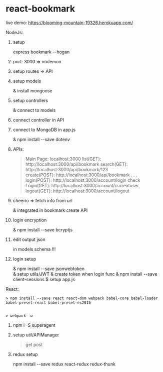 # react-bookmark

live demo: https://blooming-mountain-19326.herokuapp.com/


NodeJs:

1. setup 

	express bookmark --hogan

2. port: 3000	=>  nodemon

3. setup routes => API

4. setup models

	& install mongoose

5. setup controllers 

	& connect to models

6. connect controller in API

7. connect to MongoDB in app.js
	
	& npm install --save dotenv


8. APIs:
	
	> Main Page: localhost:3000
	> list(GET): http://localhost:3000/api/bookmark
	> search(GET): http://localhost:3000/api/bookmark/123	
	> create(POST): http://localhost:3000/api/bookmark
	> .
	> .
	> .
	> login(POST): http://localhost:3000/account/login
	> check Login(GET): http://localhost:3000/account/currentuser
	> logout(GET): http://localhost:3000/account/logout

9. cheerio => fetch info from url

	& integrated in bookmark create API

10. login encryption

	& npm install --save bcryptjs	

11. edit output json
	
	in models schema !!!	

12. login setup

	& npm install --save jsonwebtoken	
	& setup utils/JWT
	& create token when login func
	& npm install --save client-sessions
	$ setup app.js


React:
	
	> npm install --save react react-dom webpack babel-core babel-loader babel-preset-react babel-preset-es2015


	> webpack -w

1. npm i -S superagent	

2. setup util/APIManager

	> get
	> post

3. redux setup
	
	npm install --save redux react-redux redux-thunk
